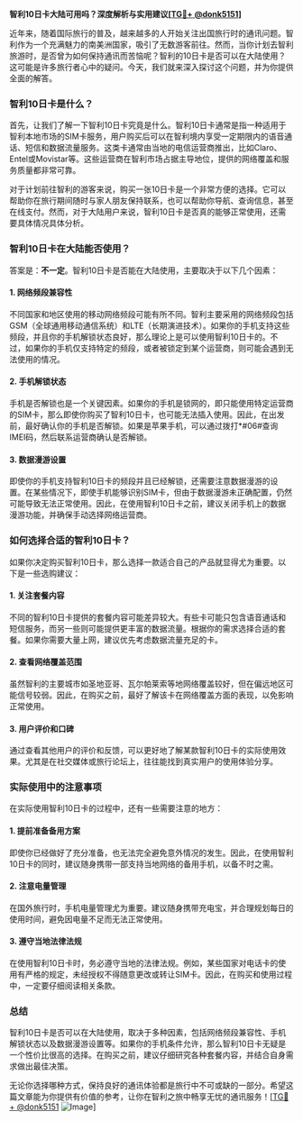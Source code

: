 **智利10日卡大陆可用吗？深度解析与实用建议[[TG💪+ @donk5151](https://t.me/s/donk5151)]**

近年来，随着国际旅行的普及，越来越多的人开始关注出国旅行时的通讯问题。智利作为一个充满魅力的南美洲国家，吸引了无数游客前往。然而，当你计划去智利旅游时，是否曾为如何保持通讯而苦恼呢？智利的10日卡是否可以在大陆使用？这可能是许多旅行者心中的疑问。今天，我们就来深入探讨这个问题，并为你提供全面的解答。

### 智利10日卡是什么？

首先，让我们了解一下智利10日卡究竟是什么。智利10日卡通常是指一种适用于智利本地市场的SIM卡服务，用户购买后可以在智利境内享受一定期限内的语音通话、短信和数据流量服务。这类卡通常由当地的电信运营商推出，比如Claro、Entel或Movistar等。这些运营商在智利市场占据主导地位，提供的网络覆盖和服务质量都非常可靠。

对于计划前往智利的游客来说，购买一张10日卡是一个非常方便的选择。它可以帮助你在旅行期间随时与家人朋友保持联系，也可以帮助你导航、查询信息，甚至在线支付。然而，对于大陆用户来说，智利10日卡是否真的能够正常使用，还需要具体情况具体分析。

### 智利10日卡在大陆能否使用？

答案是：**不一定**。智利10日卡是否能在大陆使用，主要取决于以下几个因素：

#### 1. 网络频段兼容性

不同国家和地区使用的移动网络频段可能有所不同。智利主要采用的网络频段包括GSM（全球通用移动通信系统）和LTE（长期演进技术）。如果你的手机支持这些频段，并且你的手机解锁状态良好，那么理论上是可以使用智利10日卡的。不过，如果你的手机仅支持特定的频段，或者被锁定到某个运营商，则可能会遇到无法使用的情况。

#### 2. 手机解锁状态

手机是否解锁也是一个关键因素。如果你的手机是锁网的，即只能使用特定运营商的SIM卡，那么即使你购买了智利10日卡，也可能无法插入使用。因此，在出发前，最好确认你的手机是否解锁。如果是苹果手机，可以通过拨打*#06#查询IMEI码，然后联系运营商确认是否解锁。

#### 3. 数据漫游设置

即使你的手机支持智利10日卡的频段并且已经解锁，还需要注意数据漫游的设置。在某些情况下，即使手机能够识别SIM卡，但由于数据漫游未正确配置，仍然可能导致无法正常使用。因此，在使用智利10日卡之前，建议关闭手机上的数据漫游功能，并确保手动选择网络运营商。

### 如何选择合适的智利10日卡？

如果你决定购买智利10日卡，那么选择一款适合自己的产品就显得尤为重要。以下是一些选购建议：

#### 1. 关注套餐内容

不同的智利10日卡提供的套餐内容可能差异较大。有些卡可能只包含语音通话和短信服务，而另一些则可能提供更丰富的数据流量。根据你的需求选择合适的套餐。如果你需要大量上网，建议优先考虑数据流量充足的卡。

#### 2. 查看网络覆盖范围

虽然智利的主要城市如圣地亚哥、瓦尔帕莱索等地网络覆盖较好，但在偏远地区可能信号较弱。因此，在购买之前，最好了解该卡在网络覆盖方面的表现，以免影响正常使用。

#### 3. 用户评价和口碑

通过查看其他用户的评价和反馈，可以更好地了解某款智利10日卡的实际使用效果。尤其是在社交媒体或旅行论坛上，往往能找到真实用户的使用体验分享。

### 实际使用中的注意事项

在实际使用智利10日卡的过程中，还有一些需要注意的地方：

#### 1. 提前准备备用方案

即使你已经做好了充分准备，也无法完全避免意外情况的发生。因此，在使用智利10日卡的同时，建议随身携带一部支持当地网络的备用手机，以备不时之需。

#### 2. 注意电量管理

在国外旅行时，手机电量管理尤为重要。建议随身携带充电宝，并合理规划每日的使用时间，避免因电量不足而无法正常使用。

#### 3. 遵守当地法律法规

在使用智利10日卡时，务必遵守当地的法律法规。例如，某些国家对电话卡的使用有严格的规定，未经授权不得随意更改或转让SIM卡。因此，在购买和使用过程中，一定要仔细阅读相关条款。

### 总结

智利10日卡是否可以在大陆使用，取决于多种因素，包括网络频段兼容性、手机解锁状态以及数据漫游设置等。如果你的手机条件允许，那么智利10日卡无疑是一个性价比很高的选择。在购买之前，建议仔细研究各种套餐内容，并结合自身需求做出最佳决策。

无论你选择哪种方式，保持良好的通讯体验都是旅行中不可或缺的一部分。希望这篇文章能为你提供有价值的参考，让你在智利之旅中畅享无忧的通讯服务！[[TG💪+ @donk5151](https://t.me/s/donk5151) ![Image](https://i.postimg.cc/rwNCRYN7/Snipaste-2025-04-30-17-27-05.png)]
